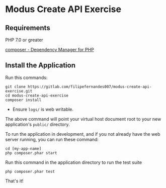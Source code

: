 # Modus Create API Exercise

## Requirements

PHP 7.0 or greater

[composer - Dependency Manager for PHP](https://getcomposer.org/download/) 

## Install the Application

Run this commands:

    git clone https://gitlab.com/filipefernandes007/modus-create-api-exercise.git
    cd modus-create-api-exercise
    composer install 
    
* Ensure `logs/` is web writable.

The above command will point your virtual host document root to your new application's `public/` directory.

To run the application in development, and if you not already have the web server running, you can run these command: 

	cd [my-app-name]
	php composer.phar start

Run this command in the application directory to run the test suite

	php composer.phar test

That's it!

